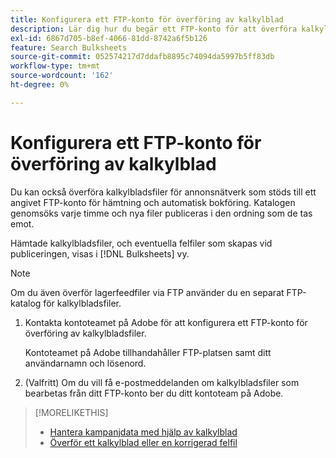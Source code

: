 ```yaml
---
title: Konfigurera ett FTP-konto för överföring av kalkylblad
description: Lär dig hur du begär ett FTP-konto för att överföra kalkylbladsfiler.
exl-id: 6867d705-b8ef-4066-81dd-8742a6f5b126
feature: Search Bulksheets
source-git-commit: 052574217d7ddafb8895c74094da5997b5ff83db
workflow-type: tm+mt
source-wordcount: '162'
ht-degree: 0%

---
```


# Konfigurera ett FTP-konto för överföring av kalkylblad

Du kan också överföra kalkylbladsfiler för annonsnätverk som stöds till ett angivet FTP-konto för hämtning och automatisk bokföring. Katalogen genomsöks varje timme och nya filer publiceras i den ordning som de tas emot.

Hämtade kalkylbladsfiler, och eventuella felfiler som skapas vid publiceringen, visas i [!DNL Bulksheets] vy.

>[!NOTE]
>
>Om du även överför lagerfeedfiler via FTP använder du en separat FTP-katalog för kalkylbladsfiler.

1. Kontakta kontoteamet på Adobe för att konfigurera ett FTP-konto för överföring av kalkylbladsfiler.

   Kontoteamet på Adobe tillhandahåller FTP-platsen samt ditt användarnamn och lösenord.

1. (Valfritt) Om du vill få e-postmeddelanden om kalkylbladsfiler som bearbetas från ditt FTP-konto ber du ditt kontoteam på Adobe.

>[!MORELIKETHIS]
>
>* [Hantera kampanjdata med hjälp av kalkylblad](bulksheet-about.md)
>* [Överför ett kalkylblad eller en korrigerad felfil](bulksheet-upload.md)
